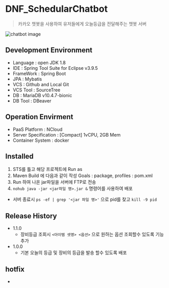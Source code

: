 # DNF_SchedularChatbot
> 카카오 챗봇을 사용하여 유저들에게 오늘등급을 전달해주는 챗봇 서버

![chatbot image](https://user-images.githubusercontent.com/38848719/64661078-28622800-d47e-11e9-9c60-79514784f5b9.gif)

## Development Environment
* Language : open JDK 1.8
* IDE : Spring Tool Suite for Eclipse v3.9.5
* FrameWork : Spring Boot
* JPA : Mybatis
* VCS : Github and Local Git
* VCS Tool : SourceTree
* DB : MariaDB v10.4.7-bionic
* DB Tool : DBeaver

## Operation Envirment
* PaaS Platform : NCloud
* Server Specification : [Compact] 1vCPU, 2GB Mem
* Container System : docker

## Installed 
1. STS를 틀고 해당 프로젝트에 Run as
2. Maven Build 에 다음과 같이 작성 Goals : package, profiles : pom.xml
3. Run 하여 나온 jar파일을 서버에 FTP로 전송
4. `nohub java -jar <jar파일 명>.jar &` 명령어를 사용하여 배포

* 서버 종료시 `ps -ef | grep '<jar 파일 명>'` 으로 pid를 찾고 `kill -9 pid` 

## Release History

* 1.1.0
    * 장비등급 조회시 `<아이템 셋명> <옵션>` 으로 원하는 옵션 조회할수 있도록 기능추가
* 1.0.0
    * 기본 오늘의 등급 및 장비의 등급을 발송 할수 있도록 배포

## hotfix
-
